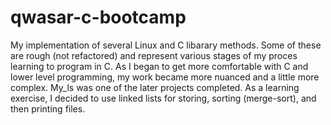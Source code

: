 # qwasar-c-bootcamp

My implementation of several Linux and C libarary methods.
Some of these are rough (not refactored) and represent various stages of my proces learning to program in C.
As I began to get more comfortable with C and lower level programming, my work became more nuanced and a little more complex.
My_ls was one of the later projects completed.  As a learning exercise, I decided to use linked lists for storing, sorting (merge-sort), and then printing files.
